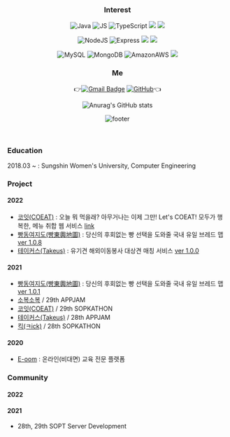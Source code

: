 <div align=center>
 
### Interest
![Java](https://img.shields.io/badge/Java-007396?style=flat-square&logo=Java&logoColor=white)  ![JS](https://img.shields.io/badge/JavaScript-F7DF1E?style=flat-square&logo=JavaScript&logoColor=black)  ![TypeScript](https://img.shields.io/badge/TypeScript-3178C6?style=flat-square&logo=TypeScript&logoColor=white) <img src="https://img.shields.io/badge/C++-00599C?style=flat-square&logo=c%2B%2B&logoColor=white"/> <img src="https://img.shields.io/badge/Python-3776AB?style=flat-square&logo=Python&logoColor=white"/> 

![NodeJS](https://img.shields.io/badge/Node.js-339933?style=flat-square&logo=Node.js&logoColor=white)  ![Express](https://img.shields.io/badge/Express-000000?style=flat-square&logo=Express&logoColor=white) <img src="https://img.shields.io/badge/PostgreSQL-4169E1?style=flat-square&logo=PostgreSQL&logoColor=white"/> <img src="https://img.shields.io/badge/NestJS-E0234E?style=flat-square&logo=NestJS&logoColor=white"/> 

![MySQL](https://img.shields.io/badge/MySQL-4479A1?style=flat-square&logo=MySQL&logoColor=white)  ![MongoDB](https://img.shields.io/badge/MongoDB-47A248?style=flat-square&logo=MongoDB&logoColor=white)  ![AmazonAWS](https://img.shields.io/badge/AWS-232F3E?style=flat-square&logo=AmazonAWS&logoColor=white) <img src="https://img.shields.io/badge/Firebase-FFCA28?style=flat-square&logo=Firebase&logoColor=white"/>
<br>
  
### Me
👉[![Gmail Badge](https://img.shields.io/badge/Gmail-d14836?style=flat-square&logo=Gmail&logoColor=white&link=mailto:snugyun01@gmail.com)](mailto:snugyun01@gmail.com)
[![GitHub](http://img.shields.io/badge/GitHub-black?style=flat-square&logo=github&link=https://zzsza.github.io/)](https://github.com/kanghanhee)👈
 
![Anurag's GitHub stats](https://github-readme-stats.vercel.app/api?username=kanghanhee&count_private=true&show_icons=true&theme=panda)
 
![footer](https://capsule-render.vercel.app/api?type=wave&color=48D1CC&height=200&section=footer&text=&fontSize=)

</div>


<br>

### Education
2018.03 ~ : Sungshin Women's University, Computer Engineering

### Project
#### 2022
- [코잇(COEAT)](https://github.com/CO-EAT/CO-EAT-SERVER) : 오늘 뭐 먹을래? 아무거나는 이제 그만! Let's COEAT! 모두가 행복한, 메뉴 취합 웹 서비스 [link](https://coeat.site)
- [빵동여지도(빵東輿地圖)](https://github.com/bbangmap) : 당신의 후회없는 빵 선택을 도와줄 국내 유일 브레드 맵 [ver 1.0.8](https://linktr.ee/bbangmap)
- [테이커스(Takeus)](https://github.com/TAKE-US/TAKEUS-BACK) : 유기견 해외이동봉사 대상견 매칭 서비스 [ver 1.0.0](https://www.take-us.kr)

#### 2021
- [빵동여지도(빵東輿地圖)](https://github.com/bbangmap/BBangMap-Server) : 당신의 후회없는 빵 선택을 도와줄 국내 유일 브레드 맵 [ver 1.0.1](https://linktr.ee/bbangmap)
- [소복소복](https://github.com/TeamSobokSobok/Sobok-Server) / 29th APPJAM
- [코잇(COEAT)](https://github.com/CO-EAT/CO-EAT-SERVER) / 29th SOPKATHON
- [테이커스(Takeus)](https://github.com/TAKE-US/TAKEUS-BACK) / 28th APPJAM
- [킥(ㅋick)](https://github.com/SOPT28th-SOPKATHON-Kick) / 28th SOPKATHON

#### 2020
- [E-oom](https://github.com/kanghanhee/E-oom) : 온라인(비대면) 교육 전문 플랫폼
  
### Community
#### 2022

#### 2021
  - 28th, 29th SOPT Server Development
<br> 

<!--
**kanghanhee/kanghanhee** is a ✨ _special_ ✨ repository because its `README.md` (this file) appears on your GitHub profile.

Here are some ideas to get you started:

- 🔭 I’m currently working on ...
- 🌱 I’m currently learning ...
- 👯 I’m looking to collaborate on ...
- 🤔 I’m looking for help with ...
- 💬 Ask me about ...
- 📫 How to reach me: ...
- 😄 Pronouns: ...
- ⚡ Fun fact: ...
-->
